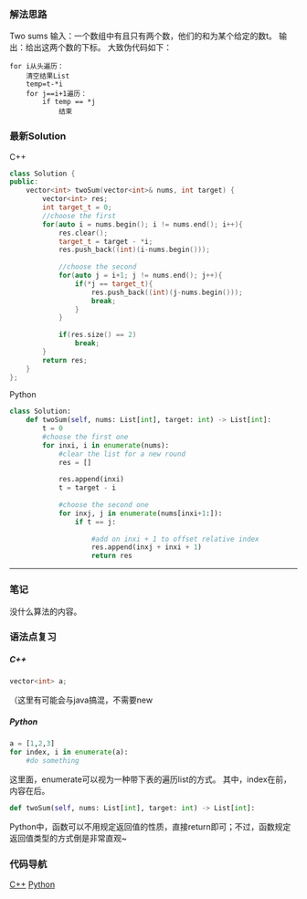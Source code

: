 
### 解法思路
Two sums
输入：一个数组中有且只有两个数，他们的和为某个给定的数t。
输出：给出这两个数的下标。
大致伪代码如下：
```
for i从头遍历：
    清空结果List
    temp=t-*i
    for j==i+1遍历：
        if temp == *j
            结束
```

### 最新Solution

C++
```C++
class Solution {
public:
    vector<int> twoSum(vector<int>& nums, int target) {
        vector<int> res;
        int target_t = 0;
        //choose the first
        for(auto i = nums.begin(); i != nums.end(); i++){
            res.clear();
            target_t = target - *i;
            res.push_back((int)(i-nums.begin()));
            
            //choose the second
            for(auto j = i+1; j != nums.end(); j++){
                if(*j == target_t){
                    res.push_back((int)(j-nums.begin()));
                    break;
                }
            }
            
            if(res.size() == 2)
                break;
        }
        return res;
    }
};
```
Python
```python
class Solution:
    def twoSum(self, nums: List[int], target: int) -> List[int]:
        t = 0
        #choose the first one
        for inxi, i in enumerate(nums):
            #clear the list for a new round
            res = []
            
            res.append(inxi)
            t = target - i
            
            #choose the second one 
            for inxj, j in enumerate(nums[inxi+1:]):
                if t == j:
                    
                    #add on inxi + 1 to offset relative index
                    res.append(inxj + inxi + 1)
                    return res
```
* * *
### 笔记
没什么算法的内容。

### 语法点复习
##### C++
```C++
vector<int> a;
```
（这里有可能会与java搞混，不需要new
##### Python
```Python
a = [1,2,3]
for index, i in enumerate(a):
    #do something
```
这里面，enumerate可以视为一种带下表的遍历list的方式。
其中，index在前，内容在后。
```Python
def twoSum(self, nums: List[int], target: int) -> List[int]:
```
Python中，函数可以不用规定返回值的性质，直接return即可；不过，函数规定返回值类型的方式倒是非常直观~
### 代码导航
[C++](codes-src\1_cpp.md)
[Python](codes-src\1_py.md)